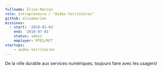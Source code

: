 ```yaml
---
fullname: Elise Marion
role: Intrapreneure / "Aides-territoires"
github: elisemarion
missions:
  - start: '2018-01-01'
    end: '2019-07-01'
    status: admin
    employer: MTES/MCT
startups:
    - aides-territoires
---
```


De la ville durable aux services numériques, toujours faire avec les usagers!
